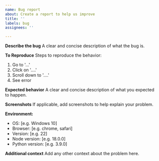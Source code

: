 ```yaml
---
name: Bug report
about: Create a report to help us improve
title: ''
labels: bug
assignees: ''

---
```


**Describe the bug**
A clear and concise description of what the bug is.

**To Reproduce**
Steps to reproduce the behavior:
1. Go to '...'
2. Click on '....'
3. Scroll down to '....'
4. See error

**Expected behavior**
A clear and concise description of what you expected to happen.

**Screenshots**
If applicable, add screenshots to help explain your problem.

**Environment:**
 - OS: [e.g. Windows 10]
 - Browser: [e.g. chrome, safari]
 - Version: [e.g. 22]
 - Node version: [e.g. 18.0.0]
 - Python version: [e.g. 3.9.0]

**Additional context**
Add any other context about the problem here. 